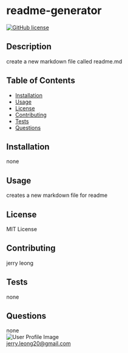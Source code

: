 
# readme-generator

[![GitHub license](https://img.shields.io/github/license/Naereen/StrapDown.js.svg)](https://github.com/Naereen/StrapDown.js/blob/master/LICENSE)

## Description
  create a new markdown file called readme.md

## Table of Contents
* [Installation](#installation)
* [Usage](#usage)
* [License](#license)
* [Contributing](#Contributing)
* [Tests](#Tests)
* [Questions](#Questions)

## Installation
  none

## Usage
  creates a new markdown file for readme

## License
  MIT License

## Contributing
  jerry leong

## Tests
  none

## Questions
  none <br />
  ![User Profile Image](https://github.com/jleong20.png) <br />
  jerry.leong20@gmail.com
  
  
